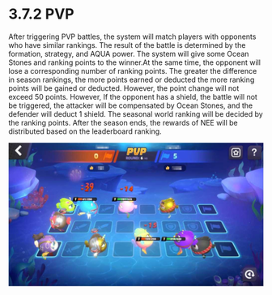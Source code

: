 # 3.7.2 PVP

After triggering PVP battles, the system will match players with opponents who have similar rankings. The result of the battle is determined by the formation, strategy, and AQUA power. The system will give some Ocean Stones and ranking points to the winner.At the same time, the opponent will lose a corresponding number of ranking points. The greater the difference in season rankings, the more points earned or deducted the more ranking points will be gained or deducted. However, the point change will not exceed 50 points. However, If the opponent has a shield, the battle will not be triggered, the attacker will be compensated by Ocean Stones, and the defender will deduct 1 shield. The seasonal world ranking will be decided by the ranking points. After the season ends, the rewards of NEE will be distributed based on the leaderboard ranking.

![alt PVP](<../assets/image10 (1).png>)
